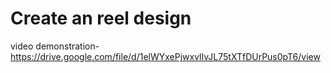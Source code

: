 # Create an reel design

video demonstration-https://drive.google.com/file/d/1elWYxePjwxvlIvJL75tXTfDUrPus0pT6/view
